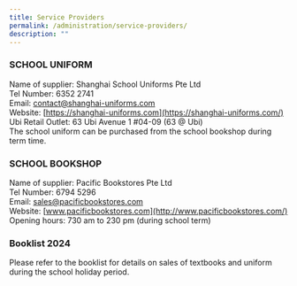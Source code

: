 ```yaml
---
title: Service Providers
permalink: /administration/service-providers/
description: ""
---
```

### SCHOOL UNIFORM 
Name of supplier: Shanghai School Uniforms Pte Ltd <br> 
Tel Number: 6352 2741  <br>
Email:&nbsp;[contact@shanghai-uniforms.com](mailto:contact@shanghai-uniforms.com)  <br>
Website:&nbsp;[https://shanghai-uniforms.com](https://shanghai-uniforms.com/)  <br>
Ubi Retail Outlet: 63 Ubi Avenue 1 #04-09 (63 @ Ubi)   <br>
The school uniform can be purchased from the school bookshop during term time.

### **SCHOOL BOOKSHOP**  

Name of supplier: Pacific Bookstores Pte Ltd <br>
Tel Number: 6794 5296 <br>
Email:&nbsp;[sales@pacificbookstores.com](mailto:sales@pacificbookstores.com) <br>
Website:&nbsp;[www.pacificbookstores.com](http://www.pacificbookstores.com/) <br>
Opening hours: 730 am to 230 pm (during school term)

### Booklist 2024
Please refer to the booklist for details on sales of textbooks and uniform during the school holiday period.

